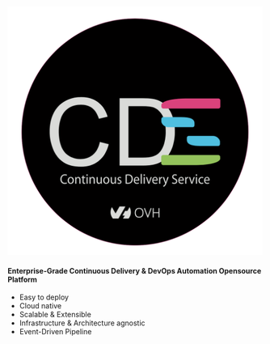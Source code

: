 
![CDS](https://raw.githubusercontent.com/ovh/cds/master/cds.png?width=30%)


#### Enterprise-Grade Continuous Delivery & DevOps Automation Opensource Platform

 - Easy to deploy
 - Cloud native
 - Scalable & Extensible
 - Infrastructure & Architecture agnostic
 - Event-Driven Pipeline
